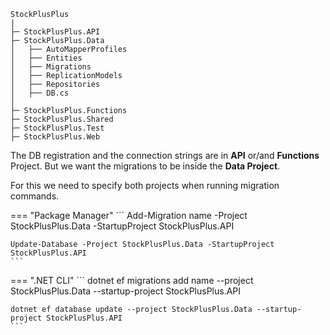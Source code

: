
```hl_lines="7"
StockPlusPlus
|
├─ StockPlusPlus.API
├─ StockPlusPlus.Data
│   ├── AutoMapperProfiles
│   ├── Entities
│   ├── Migrations
│   ├── ReplicationModels
│   ├── Repositories
│   ├── DB.cs
│ 
├─ StockPlusPlus.Functions
├─ StockPlusPlus.Shared
├─ StockPlusPlus.Test
├─ StockPlusPlus.Web
```

The DB registration and the connection strings are in **API** or/and **Functions** Project. But we want the migrations to be inside the **Data Project**. 

For this we need to specify both projects when running migration commands.

=== "Package Manager"
    ```
    Add-Migration name -Project StockPlusPlus.Data -StartupProject StockPlusPlus.API

    Update-Database -Project StockPlusPlus.Data -StartupProject StockPlusPlus.API
    ```
=== ".NET CLI"
    ```
    dotnet ef migrations add name --project StockPlusPlus.Data --startup-project StockPlusPlus.API

    dotnet ef database update --project StockPlusPlus.Data --startup-project StockPlusPlus.API
    ```

